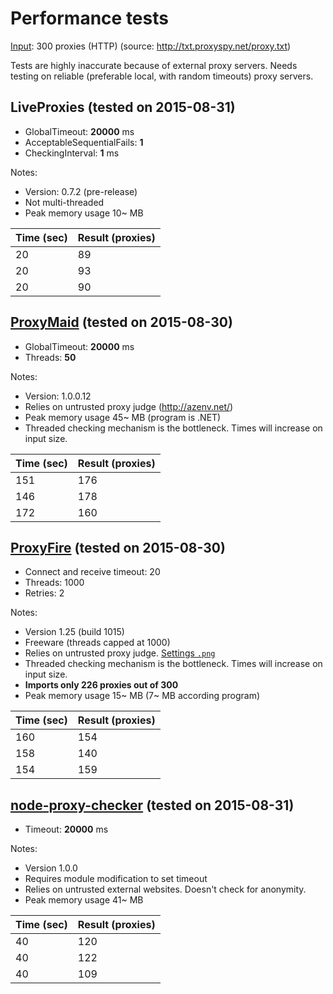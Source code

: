 # Performance tests
[Input](input.txt): 300 proxies (HTTP) (source: http://txt.proxyspy.net/proxy.txt)

Tests are highly inaccurate because of external proxy servers. Needs testing on reliable (preferable local, with random timeouts) proxy servers.

## LiveProxies (tested on 2015-08-31)
 - GlobalTimeout: **20000** ms
 - AcceptableSequentialFails: **1**
 - CheckingInterval: **1** ms

Notes:
 - Version: 0.7.2 (pre-release)
 - Not multi-threaded
 - Peak memory usage 10~ MB

Time (sec)  | Result (proxies)
----------- | -------------
20          | 89
20          | 93
20          | 90
## [ProxyMaid](https://github.com/runarbu/ProxyMaid) (tested on 2015-08-30)
 - GlobalTimeout: **20000** ms
 - Threads: **50**

Notes:
 - Version: 1.0.0.12
 - Relies on untrusted proxy judge (http://azenv.net/)
 - Peak memory usage 45~ MB (program is .NET)
 - Threaded checking mechanism is the bottleneck. Times will increase on input size.

Time (sec)  | Result (proxies)
----------- | -------------
151         | 176
146         | 178
172         | 160
## [ProxyFire](http://www.proxyfire.net/) (tested on 2015-08-30)
 - Connect and receive timeout: 20
 - Threads: 1000
 - Retries: 2

Notes:
 - Version 1.25 (build 1015)
 - Freeware (threads capped at 1000)
 - Relies on untrusted proxy judge. [Settings `.png`](ProxyFireSettings.png)
 - Threaded checking mechanism is the bottleneck. Times will increase on input size.
 - **Imports only 226 proxies out of 300**
 - Peak memory usage 15~ MB (7~ MB according program)

Time (sec)  | Result (proxies)
----------- | -------------
160         | 154
158         | 140
154         | 159
## [node-proxy-checker](https://github.com/scastiel/node-proxy-checker) (tested on 2015-08-31)
 - Timeout: **20000** ms

Notes:
 - Version 1.0.0
 - Requires module modification to set timeout
 - Relies on untrusted external websites. Doesn't check for anonymity.
 - Peak memory usage 41~ MB

Time (sec)  | Result (proxies)
----------- | -------------
40          | 120
40          | 122
40          | 109